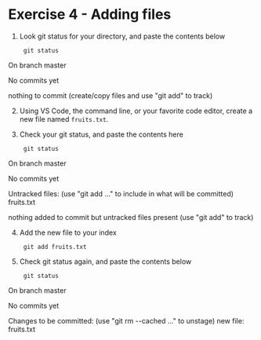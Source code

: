 # Exercise 4 - Adding files

1. Look git status for your directory, and paste the contents below

        git status

On branch master

No commits yet

nothing to commit (create/copy files and use "git add" to track)

2. Using VS Code, the command line, or your favorite code editor, create a new file named `fruits.txt`.

3. Check your git status, and paste the contents here

        git status

On branch master

No commits yet

Untracked files:
  (use "git add <file>..." to include in what will be committed)
        fruits.txt

nothing added to commit but untracked files present (use "git add" to track)

4. Add the new file to your index

        git add fruits.txt

5. Check git status again, and paste the contents below

        git status

On branch master

No commits yet

Changes to be committed:
  (use "git rm --cached <file>..." to unstage)
        new file:   fruits.txt

